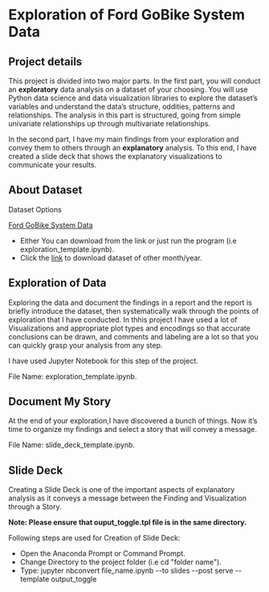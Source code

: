 # Exploration of Ford GoBike System Data

## Project details
This project is divided into two major parts. In the first part, you will conduct an  **exploratory**  data analysis on a dataset of your choosing. You will use Python data science and data visualization libraries to explore the dataset’s variables and understand the data’s structure, oddities, patterns and relationships. The analysis in this part is structured, going from simple univariate relationships up through multivariate relationships.

In the second part, I have my main findings from your exploration and convey them to others through an  **explanatory**  analysis. To this end, I have created a slide deck that shows the explanatory visualizations to communicate your results.

## About Dataset

Dataset Options

[Ford GoBike System Data](https://s3.amazonaws.com/baywheels-data/202003-baywheels-tripdata.csv.zip)

* Either You can download from the link or just run the program (i.e exploration_template.ipynb).
* Click the [link](https://s3.amazonaws.com/baywheels-data/index.html) to download dataset of other month/year.

## Exploration of Data

Exploring the data and document the findings in a report and the report is briefly introduce the dataset, then systematically walk through the points of exploration that I have conducted. In thhis project I have used a lot of Visualizations and appropriate plot types and encodings so that accurate conclusions can be drawn, and comments and labeling are a lot so that you can quickly grasp your analysis from any step.

I have used Jupyter Notebook for this step of the project.

File Name: exploration_template.ipynb.

## Document My Story

At the end of your exploration,I have discovered a bunch of things. Now it’s time to organize my findings and select a story that will convey a message.

File Name: slide_deck_template.ipynb.

## Slide Deck

Creating a Slide Deck is one of the important aspects of explanatory analysis as it conveys a message between the Finding and Visualization through a Story.

**Note: Please ensure that ouput_toggle.tpl file is in the same directory.**

Following steps are used for Creation of Slide Deck:

* Open the Anaconda Prompt or Command Prompt.
* Change Directory to the project folder (i.e cd "folder name").
* Type: jupyter nbconvert file_name.ipynb --to slides --post serve --template output_toggle
